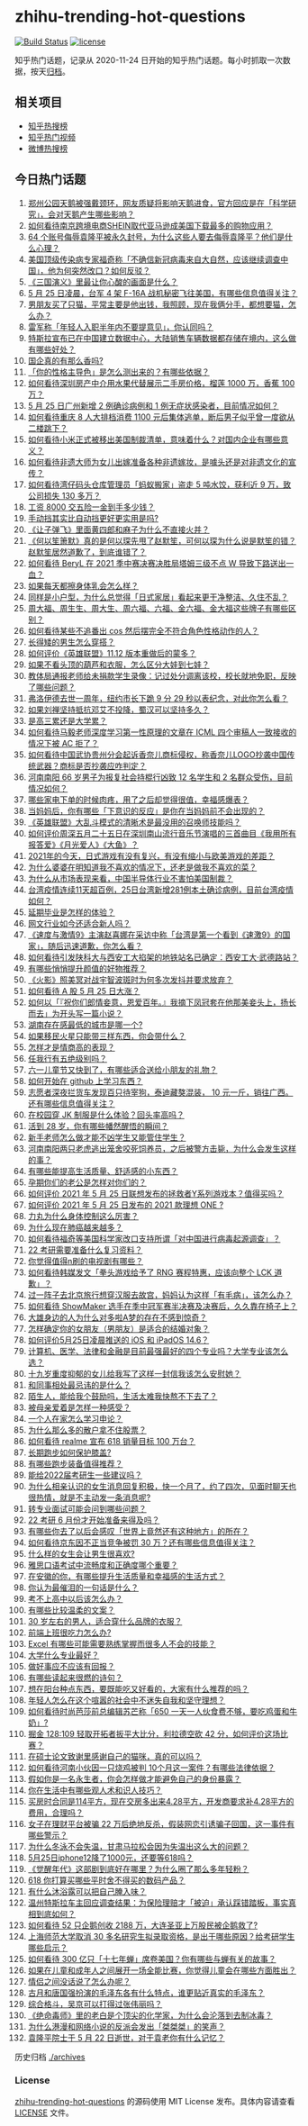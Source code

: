 # zhihu-trending-hot-questions

[![Build Status](https://github.com/justjavac/zhihu-trending-hot-questions/workflows/ci/badge.svg?branch=master)](https://github.com/justjavac/zhihu-trending-hot-questions/actions)
[![license](https://img.shields.io/github/license/justjavac/zhihu-trending-hot-questions)](https://github.com/justjavac/zhihu-trending-hot-questions/blob/master/LICENSE)

知乎热门话题，记录从 2020-11-24 日开始的知乎热门话题。每小时抓取一次数据，按天[归档](./archives)。

## 相关项目

- [知乎热搜榜](https://github.com/justjavac/zhihu-trending-top-search)
- [知乎热门视频](https://github.com/justjavac/zhihu-trending-hot-video)
- [微博热搜榜](https://github.com/justjavac/weibo-trending-hot-search)

## 今日热门话题

<!-- BEGIN -->
<!-- 最后更新时间 Wed May 26 2021 13:53:06 GMT+0800 (China Standard Time) -->

1. [郑州公园天鹅被强戴颈环，网友质疑将影响天鹅进食，官方回应是在「科学研究」，会对天鹅产生哪些影响？](https://www.zhihu.com/question/461338939)
2. [如何看待南京跨境电商SHEIN取代亚马逊成美国下载最多的购物应用？](https://www.zhihu.com/question/461229919)
3. [64
   个账号侮辱袁隆平被永久封号，为什么这些人要去侮辱袁隆平？他们是什么心理？](https://www.zhihu.com/question/461316765)
4. [美国顶级传染病专家福奇称「不确信新冠病毒来自大自然，应该继续调查中国」，他为何突然改口？如何反驳？](https://www.zhihu.com/question/461117023)
5. [《三国演义》里最让你心酸的画面是什么？](https://www.zhihu.com/question/459544298)
6. [5 月 25 日凌晨，台军 4 架 F-16A
   战机秘密飞往美国，有哪些信息值得关注？](https://www.zhihu.com/question/461297080)
7. [男朋友买了只猫，平常主要是他出钱，我照顾，现在我俩分手，都想要猫，怎么办？](https://www.zhihu.com/question/458381801)
8. [雷军称「年轻人入职半年内不要提意见」，你认同吗？](https://www.zhihu.com/question/461347400)
9. [特斯拉宣布已在中国建立数据中心，大陆销售车辆数据都存储在境内，这么做有哪些好处？](https://www.zhihu.com/question/461382103)
10. [国企真的有那么香吗?](https://www.zhihu.com/question/459743114)
11. [「你的性格主导色」是怎么测出来的？有哪些依据？](https://www.zhihu.com/question/461472606)
12. [如何看待深圳房产中介用水果代替展示二手房价格，榴莲 1000 万，香蕉 100
    万？](https://www.zhihu.com/question/461327995)
13. [5 月 25 日广州新增 2 例确诊病例和 1
    例无症状感染者，目前情况如何？](https://www.zhihu.com/question/461448583)
14. [如何看待重庆 8 人大排档消费 1100
    元后集体逃单，断后男子似乎曾一度欲从二楼跳下？](https://www.zhihu.com/question/461295626)
15. [如何看待小米正式被移出美国制裁清单，意味着什么？对国内企业有哪些意义？](https://www.zhihu.com/question/461450557)
16. [如何看待非遗大师为女儿出嫁准备各种非遗嫁妆，是噱头还是对非遗文化的宣传？](https://www.zhihu.com/question/461214460)
17. [如何看待湾仔码头仓库管理员「蚂蚁搬家」盗走 5 吨水饺，获利近 9 万，致公司损失 130
    多万？](https://www.zhihu.com/question/461183162)
18. [工资 8000 交五险一金到手多少钱？](https://www.zhihu.com/question/372675379)
19. [手动挡其实比自动挡更好更实用是吗?](https://www.zhihu.com/question/452653431)
20. [《让子弹飞》里面黄四郎和麻子为什么不直接火并？](https://www.zhihu.com/question/453864740)
21. [《何以笙箫默》真的是何以琛先甩了赵默笙，可何以琛为什么说是默笙的错？赵默笙居然道歉了，到底谁错了？](https://www.zhihu.com/question/267577676)
22. [如何看待 BeryL 在 2021 季中赛决赛决胜局塔姆三级不点 W
    导致下路送出一血？](https://www.zhihu.com/question/461134288)
23. [如果每天都擦身体乳会怎么样？](https://www.zhihu.com/question/282225899)
24. [同样是小户型，为什么总觉得「日式家居」看起来更干净整洁、久住不乱？](https://www.zhihu.com/question/456011068)
25. [周大福、周生生、周大生、周六福、六福、金六福、金大福这些牌子有哪些区别？](https://www.zhihu.com/question/32209352)
26. [如何看待某些不追番出 cos 然后摆完全不符合角色性格动作的人？](https://www.zhihu.com/question/459918581)
27. [长得矮的男生怎么穿搭？](https://www.zhihu.com/question/265389130)
28. [如何评价《英雄联盟》11.12 版本重做后的蒙多？](https://www.zhihu.com/question/461427490)
29. [如果不看头顶的葫芦和衣服，怎么区分大娃到七娃？](https://www.zhihu.com/question/299656224)
30. [教体局通报老师给未捐款学生录像：记过处分调离该校，校长就地免职，反映了哪些问题？](https://www.zhihu.com/question/460650421)
31. [弗洛伊德去世一周年，纽约市长下跪 9 分 29
    秒以表纪念，对此你怎么看？](https://www.zhihu.com/question/461467217)
32. [如果刘禅坚持抵抗邓艾不投降，蜀汉可以坚持多久？](https://www.zhihu.com/question/458792149)
33. [是高三累还是大学累？](https://www.zhihu.com/question/460340294)
34. [如何看待马毅老师深度学习第一性原理的文章在 ICML 四个审稿人一致接收的情况下被 AC
    拒了？](https://www.zhihu.com/question/461135705)
35. [如何看待中国武协贵州分会起诉香奈儿商标侵权，称香奈儿LOGO抄袭中国传统武器？商标是否抄袭应咋判定？](https://www.zhihu.com/question/461362478)
36. [河南南阳 66 岁男子为报复社会持棍行凶致 12 名学生和 2
    名群众受伤，目前情况如何？](https://www.zhihu.com/question/461425589)
37. [哪些家电下单的时候肉疼，用了之后却觉得很值，幸福感爆表？](https://www.zhihu.com/question/461218824)
38. [当妈妈后，你有哪些「下意识的反应」是你在当妈妈前不会出现的？](https://www.zhihu.com/question/461354374)
39. [《英雄联盟》大乱斗模式的清晰术是最没用的召唤师技能吗？](https://www.zhihu.com/question/461052004)
40. [如何评价周深五月二十五日在深圳南山流行音乐节演唱的三首曲目《我用所有报答爱》《月光爱人》《大鱼》？](https://www.zhihu.com/question/461398546)
41. [2021年的今天，日式游戏有没有复兴，有没有缩小与欧美游戏的差距？](https://www.zhihu.com/question/461286898)
42. [为什么婆婆在明知道我不喜欢的情况下，还老是做我不喜欢的菜？](https://www.zhihu.com/question/455272913)
43. [为什么从市场表现来看，中国半导体行业不害怕美国制裁？](https://www.zhihu.com/question/459925498)
44. [台湾疫情连续11天超百例，25日台湾新增281例本土确诊病例，目前台湾疫情如何？](https://www.zhihu.com/question/461319134)
45. [延期毕业是怎样的体验？](https://www.zhihu.com/question/37965968)
46. [网文行业如今还适合新人吗？](https://www.zhihu.com/question/459218958)
47. [《速度与激情9》主演赵喜娜在采访中称「台湾是第一个看到《速激9》的国家」，随后迅速道歉，你怎么看？](https://www.zhihu.com/question/461250975)
48. [如何看待引发陕科大与西安工大掐架的地铁站名已确定：西安工大·武德路站？](https://www.zhihu.com/question/461160602)
49. [有哪些悄悄提升颜值的好物推荐？](https://www.zhihu.com/question/461414599)
50. [《火影》照美冥对战宇智波斑时为何多次发抖并要求放弃？](https://www.zhihu.com/question/460884620)
51. [如何看待 A 股 5 月 25 日大涨？](https://www.zhihu.com/question/461315219)
52. [如何以「『祝你们郎情妾意，恩爱百年。』我摘下凤冠套在他那美妾头上，扬长而去」为开头写一篇小说？](https://www.zhihu.com/question/461013656)
53. [湖南存在感最低的城市是哪一个?](https://www.zhihu.com/question/386810766)
54. [如果移民火星只能带三样东西，你会带什么？](https://www.zhihu.com/question/461301603)
55. [怎样才是情商高的表现？](https://www.zhihu.com/question/294940846)
56. [任我行有五绝级别吗？](https://www.zhihu.com/question/455269545)
57. [六一儿童节又快到了，有哪些适合送给小朋友的礼物？](https://www.zhihu.com/question/395401020)
58. [如何开始在 github 上学习东西？](https://www.zhihu.com/question/30119197)
59. [志愿者深夜拦货车发现百只待宰狗，泰迪藏獒混装， 10
    元一斤，销往广西。还有哪些信息值得关注？](https://www.zhihu.com/question/461282064)
60. [在校园穿 JK 制服是什么体验？回头率高吗？](https://www.zhihu.com/question/294151930)
61. [活到 28 岁，你有哪些幡然醒悟的瞬间？](https://www.zhihu.com/question/461293445)
62. [新手老师怎么做才能不凶学生又能管住学生？](https://www.zhihu.com/question/429786632)
63. [河南南阳两只老虎逃出笼舍咬死饲养员，之后被警方击毙，为什么会发生这样的事？](https://www.zhihu.com/question/461359417)
64. [有哪些能提高生活质量、舒适感的小东西？](https://www.zhihu.com/question/30971192)
65. [孕期你们的老公是怎样对你们的？](https://www.zhihu.com/question/302590451)
66. [如何评价 2021 年 5 月 25
    日联想发布的拯救者Y系列游戏本？值得买吗？](https://www.zhihu.com/question/461301869)
67. [如何评价 2021 年 5 月 25 日发布的 2021 款理想 ONE
    ?](https://www.zhihu.com/question/460556386)
68. [力丸为什么身体控制这么厉害？](https://www.zhihu.com/question/461231751)
69. [为什么现在肺癌越来越多？](https://www.zhihu.com/question/454025025)
70. [如何看待福奇等美国科学家改口支持所谓「对中国进行病毒起源调查」？](https://www.zhihu.com/question/461340656)
71. [22 考研需要准备什么复习资料？](https://www.zhihu.com/question/420570846)
72. [你觉得值得n刷的电视剧有哪些？](https://www.zhihu.com/question/379644335)
73. [如何看待韩媒发文「拳头游戏给予了 RNG 赛程特惠，应该向整个 LCK
    道歉」？](https://www.zhihu.com/question/461315452)
74. [过一阵子去北京旅行想穿汉服去故宫，妈妈认为这样「有毛病」，该怎么办？](https://www.zhihu.com/question/456328349)
75. [如何看待 ShowMaker
    选手在季中冠军赛半决赛及决赛后，久久靠在椅子上？](https://www.zhihu.com/question/460956969)
76. [大雄身边的人为什么对多啦A梦的存在不感到惊奇？](https://www.zhihu.com/question/284594524)
77. [怎样确定你的女朋友（男朋友）是适合的结婚对象？](https://www.zhihu.com/question/21778422)
78. [如何评价5月25日凌晨推送的 iOS 和 iPadOS
    14.6？](https://www.zhihu.com/question/461255795)
79. [计算机、医学、法律和金融是目前最强最好的四个专业吗？大学专业该怎么选？](https://www.zhihu.com/question/458947942)
80. [十九岁重度抑郁的女儿给我写了这样一封信我该怎么安慰她？](https://www.zhihu.com/question/460881487)
81. [和同事相处最忌讳的是什么？](https://www.zhihu.com/question/294492493)
82. [陌生人，能给我个鼓励吗，生活太难我快熬不下去了？](https://www.zhihu.com/question/460942186)
83. [被母亲爱着是怎样一种感受？](https://www.zhihu.com/question/36436131)
84. [一个人在家怎么学习申论？](https://www.zhihu.com/question/370238097)
85. [为什么那么多的散户拿不住股票？](https://www.zhihu.com/question/454430837)
86. [如何看待 realme 宣布 618 销量目标 100 万台？](https://www.zhihu.com/question/461316568)
87. [长期跑步如何保护膝盖?](https://www.zhihu.com/question/385600001)
88. [有哪些跑步装备值得推荐？](https://www.zhihu.com/question/21790313)
89. [能给2022届考研生一些建议吗？](https://www.zhihu.com/question/434868085)
90. [为什么相亲认识的女生消息回复积极，快一个月了，约了四次，见面时聊天也很热情，就是不主动发一条消息呢?](https://www.zhihu.com/question/460678480)
91. [转专业面试可能会问到哪些问题？](https://www.zhihu.com/question/32287569)
92. [22 考研 6 月份才开始准备来得及吗？](https://www.zhihu.com/question/460617096)
93. [有哪些你去了以后会感叹「世界上竟然还有这种地方」的所在？](https://www.zhihu.com/question/42088685)
94. [如何看待京东因不正当竞争被罚 30 万？还有哪些信息值得关注？](https://www.zhihu.com/question/461142444)
95. [什么样的女生会让男生很喜欢?](https://www.zhihu.com/question/375563536)
96. [雅思口语考试中流畅度和正确度哪个重要？](https://www.zhihu.com/question/41099771)
97. [在安徽的你，有哪些提升生活质量和幸福感的生活方式？](https://www.zhihu.com/question/460182342)
98. [你认为最催泪的一句话是什么？](https://www.zhihu.com/question/428747344)
99. [考不上高中以后该怎么办？](https://www.zhihu.com/question/447628478)
100. [有哪些比较温柔的文案？](https://www.zhihu.com/question/400419121)
101. [30 岁左右的男人，适合穿什么品牌的衣服？](https://www.zhihu.com/question/317625716)
102. [前端上班很吃力怎么办?](https://www.zhihu.com/question/458055934)
103. [Excel 有哪些可能需要熟练掌握而很多人不会的技能？](https://www.zhihu.com/question/21758700)
104. [大学什么专业最好？](https://www.zhihu.com/question/309589722)
105. [做好事应不应该有回报？](https://www.zhihu.com/question/324276814)
106. [有哪些读起来很燃的诗句？](https://www.zhihu.com/question/452583924)
107. [想在阳台种点东西，要既能吃又好看的，大家有什么推荐的吗？](https://www.zhihu.com/question/460313478)
108. [年轻人怎么在这个喧嚣的社会中不迷失自我和坚守理想？](https://www.zhihu.com/question/26557967)
109. [如何看待时尚芭莎前总编辑苏芒称「650
     一天一人伙食费不够，要吃鸡蛋和牛奶」?](https://www.zhihu.com/question/461057693)
110. [掘金 128:109 轻取开拓者扳平大比分，利拉德空砍 42
     分，如何评价这场比赛？](https://www.zhihu.com/question/461274276)
111. [在硕士论文致谢里感谢自己的猫咪，真的可以吗？](https://www.zhihu.com/question/461220227)
112. [如何看待河南小伙因一只烧鸡被判
     10个月这一案件？有哪些法律依据？](https://www.zhihu.com/question/460929448)
113. [假如你是一名永生者，你会怎样做才能避免自己的身份暴露？](https://www.zhihu.com/question/438453657)
114. [你在生活中有哪些观人术和识人技巧？](https://www.zhihu.com/question/23561870)
115. [买房时合同是114平方，现在交房多出来4.28平方，开发商要求补4.28平方的费用，合理吗？](https://www.zhihu.com/question/460780593)
116. [女子在理财平台被骗 22
     万后绝地反杀，假装网恋引诱骗子回国，这一事件有哪些警示？](https://www.zhihu.com/question/461157072)
117. [为什么冬泳不会失温，甘肃马拉松会因为失温出这么大的问题？](https://www.zhihu.com/question/460950129)
118. [5月25日iphone12降了1000元，还要等618吗？](https://www.zhihu.com/question/461245434)
119. [《觉醒年代》这部剧到底好在哪里？为什么圈了那么多年轻粉？](https://www.zhihu.com/question/459410613)
120. [618 你打算买哪些平时舍不得买的数码产品？](https://www.zhihu.com/question/399994145)
121. [有什么沐浴露可以把自己腌入味？](https://www.zhihu.com/question/48929487)
122. [温州特斯拉车主回应调查结果：为保险理赔才「被迫」承认踩错踏板，事实真相到底如何？](https://www.zhihu.com/question/461186429)
123. [如何看待 52 只企鹅创收 2188
     万，大连圣亚上万股民被企鹅救了?](https://www.zhihu.com/question/460735226)
124. [上海师范大学取消 30
     多名研究生拟录取资格，是出于哪些原因？给考研学生哪些启示？](https://www.zhihu.com/question/461141160)
125. [如何看待 300
     亿只「十七年蝉」席卷美国？你有哪些与蝉有关的故事？](https://www.zhihu.com/question/461290050)
126. [如果在儿童和成年人之间展开一场全能比赛，你觉得儿童会在哪些方面胜出？](https://www.zhihu.com/question/459854374)
127. [情侣之间没话说了怎么办呢？](https://www.zhihu.com/question/348132267)
128. [古月和唐国强扮演的毛泽东各有什么特点，谁更贴近真实的毛泽东？](https://www.zhihu.com/question/36988226)
129. [综合格斗，吴京可以打得过张伟丽吗？](https://www.zhihu.com/question/423787485)
130. [《绝命毒师》里的老白是个顶尖的化学家，为什么会沦落到去制冰毒？](https://www.zhihu.com/question/25830031)
131. [为什么港漫和网络小说的反派会发出「桀桀桀」的笑声？](https://www.zhihu.com/question/318052604)
132. [袁隆平院士于 5 月 22 日逝世，对于袁老你有什么记忆？](https://www.zhihu.com/question/460807345)

<!-- END -->

历史归档 [./archives](./archives)

### License

[zhihu-trending-hot-questions](https://github.com/justjavac/zhihu-trending-hot-questions)
的源码使用 MIT License 发布。具体内容请查看 [LICENSE](./LICENSE) 文件。
